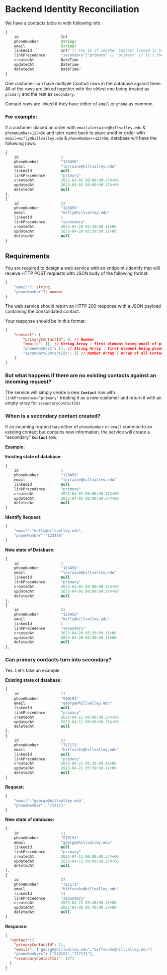 
# Backend Identity Reconciliation

We have a contacts table in with following info : 

```TypeScript
{
    id                   Int
    phoneNumber          String?
    email                String?
    linkedId             Int? // the ID of another Contact linked to this one
    linkPrecedence       "secondary"|"primary" // "primary" if it's the first Contact in the link
    createdAt            DateTime
    updatedAt            DateTime
    deletedAt            DateTime?
}
```


One customer can have multiple Contact rows in the database against them. All of the rows are linked together with the oldest one being treated as `primary` and the rest as `secondary`. 

Contact rows are linked if they have either of `email` or `phone` as common.

### For example:

If a customer placed an order with
`email=lorraine@hillvalley.edu` & `phoneNumber=123456`
and later came back to place another order with
`email=mcfly@hillvalley.edu` & `phoneNumber=123456`,
database will have the following rows:

```JavaScript
{
    id                   1                   
    phoneNumber          "123456"
    email                "lorraine@hillvalley.edu"
    linkedId             null
    linkPrecedence       "primary"
    createdAt            2023-04-01 00:00:00.374+00              
    updatedAt            2023-04-01 00:00:00.374+00              
    deletedAt            null
},
{
    id                   23                     
    phoneNumber          "123456"   
    email                "mcfly@hillvalley.edu" 
    linkedId             1  
    linkPrecedence       "secondary"    
    createdAt            2023-04-20 05:30:00.11+00                  
    updatedAt            2023-04-20 05:30:00.11+00                  
    deletedAt            null
}
```

## Requirements

You are required to design a web service with an endpoint /identify that will receive HTTP POST requests with JSON body of the following format:

```TypeScript
{
    "email"?: string,
    "phoneNumber"?: number
}
```

The web service should return an HTTP 200 response with a JSON payload containing the consolidated contact.

Your response should be in this format:

```JSON
{
    "contact": {
        "primaryContactId": 0, // Number
        "emails": [], // String Array : first element being email of primary contact 
        "phoneNumbers": [], // String Array : first element being phoneNumber of primary contact
        "secondaryContactIds": [] // Number Array : Array of all Contact IDs that are "secondary" to the primary contact
    }
}
```

### But what happens if there are no existing **contacts** against an incoming request?

The service will simply create a new **`Contact`** row with `linkPrecedence=”primary"` treating it as a new customer and return it with an empty array for `secondaryContactIds`

### When is a secondary contact created?

If an incoming request has either of `phoneNumber` or `email` common to an existing contact but contains new information, the service will create a “secondary” **`Contact`** row.

**Example:**

**Existing state of database:**

```JavaScript
{
    id                   1                   
    phoneNumber          "123456"
    email                "lorraine@hillvalley.edu"
    linkedId             null
    linkPrecedence       "primary"
    createdAt            2023-04-01 00:00:00.374+00              
    updatedAt            2023-04-01 00:00:00.374+00              
    deletedAt            null
}
```

**Identify Request:**

```JavaScript
{
    "email":"mcfly@hillvalley.edu",
    "phoneNumber":"123456"
}
```

**New state of Database**:
```JavaScript
{
    id                   1                   
    phoneNumber          "123456"
    email                "lorraine@hillvalley.edu"
    linkedId             null
    linkPrecedence       "primary"
    createdAt            2023-04-01 00:00:00.374+00              
    updatedAt            2023-04-01 00:00:00.374+00              
    deletedAt            null
},
{
    id                   23                   
    phoneNumber          "123456"
    email                "mcfly@hillvalley.edu"
    linkedId             1
    linkPrecedence       "secondary"
    createdAt            2023-04-20 05:30:00.11+00              
    updatedAt            2023-04-20 05:30:00.11+00              
    deletedAt            null
},
```

### Can primary contacts turn into secondary?

Yes. Let’s take an example

**Existing state of database:**
```JavaScript
{
    id                   11                   
    phoneNumber          "919191"
    email                "george@hillvalley.edu"
    linkedId             null
    linkPrecedence       "primary"
    createdAt            2023-04-11 00:00:00.374+00              
    updatedAt            2023-04-11 00:00:00.374+00              
    deletedAt            null
},
{
    id                   27                   
    phoneNumber          "717171"
    email                "biffsucks@hillvalley.edu"
    linkedId             null
    linkPrecedence       "primary"
    createdAt            2023-04-21 05:30:00.11+00              
    updatedAt            2023-04-21 05:30:00.11+00              
    deletedAt            null
}
```

**Request:**
```JavaScript
{
    "email":"george@hillvalley.edu",
    "phoneNumber": "717171"
}
```

**New state of database:**
```JavaScript
{
	id                   11                   
	phoneNumber          "919191"
	email                "george@hillvalley.edu"
	linkedId             null
	linkPrecedence       "primary"
	createdAt            2023-04-11 00:00:00.374+00              
	updatedAt            2023-04-11 00:00:00.374+00              
	deletedAt            null
},
{
	id                   27                   
	phoneNumber          "717171"
	email                "biffsucks@hillvalley.edu"
	linkedId             11
	linkPrecedence       "secondary"
	createdAt            2023-04-21 05:30:00.11+00              
	updatedAt            2023-04-28 06:40:00.23+00              
	deletedAt            null
}
```

**Response**:
```JSON
{
  "contact":{
    "primaryContactId": 11, 
    "emails": ["george@hillvalley.edu","biffsucks@hillvalley.edu"]
    "phoneNumbers": ["919191","717171"],
    "secondaryContactIds": [27]
  }
}
```